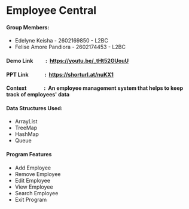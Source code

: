 # **Employee Central**

#### Group Members:
+ Edelyne Keisha - 2602169850 - L2BC
+ Felise Amore Pandiora - 2602174453 - L2BC

#### Demo Link &nbsp;&nbsp;&nbsp;&nbsp; &nbsp;&nbsp;&nbsp;&nbsp;: &nbsp;https://youtu.be/_tHt52GUouU
#### PPT Link &nbsp;&nbsp;&nbsp;&nbsp; &nbsp;&nbsp;&nbsp;&nbsp; &nbsp;&nbsp;: &nbsp;https://shorturl.at/nuKX1
#### Context &nbsp;&nbsp;&nbsp;&nbsp; &nbsp;&nbsp;&nbsp;&nbsp; &nbsp;&nbsp;&nbsp;: &nbsp;An employee management system that helps to keep track of employees' data

#### Data Structures Used:
+ ArrayList
+ TreeMap
+ HashMap
+ Queue

#### Program Features
+ Add Employee
+ Remove Employee
+ Edit Employee
+ View Employee
+ Search Employee
+ Exit Program


